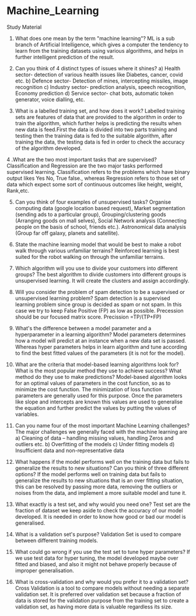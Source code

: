 # Machine_Learning
Study Material

1.	What does one mean by the term "machine learning"?
	ML is a sub branch of Artificial Intelligence, which gives a computer the tendency to learn from the training datasets using various algorithms, 
  	and helps in further intelligent prediction of the result.

2.	Can you think of 4 distinct types of issues where it shines?
	a) Health sector- detection of various health issues like Diabetes, cancer, covid etc.
	b) Defence sector- Detection of mines, intercepting missiles, image recognition
	c) Industry sector- prediction analysis, speech recognition, Economy prediction
	d) Service sector- chat bots, automatic token generator, voice dialling, etc.

3.	What is a labelled training set, and how does it work?
	Labelled training sets are features of data that are provided to the algorithm in order to train the algorithm, which further helps is predicting 
	the results when new data is feed.First the data is divided into two parts training and testing then the training data is fed to the suitable 
	algorithm, after training the data, the testing data is fed in order to check the accuracy of the algorithm developed.  

4	.What are the two most important tasks that are supervised?
	Classification and Regression are the two major tasks performed supervised learning.
	Classification refers to the problems which have binary output likes Yes No, True false., whereas Regression refers to those set of data which 
	expect some sort of continuous outcomes like height, weight, Rank,etc. 

5.	Can you think of four examples of unsupervised tasks?
	Organise computing data (google location based request), 
	Market segmentation (sending ads to a particular group),
 	Grouping/clustering goods (Arranging goods on mall selves), 
	Social Network analysis (Connecting people on the basis of school, friends etc.). 
	Astronomical data analysis (Group far off galaxy, planets and satellite).

6.	State the machine learning model that would be best to make a robot walk through various unfamiliar terrains?
	Reinforced learning is best suited for the robot walking on through the unfamiliar terrains.

7.	Which algorithm will you use to divide your customers into different groups?
	The best algorithm to divide customers into different groups is unsupervised learning. It will create the clusters and assign accordingly.

8.	Will you consider the problem of spam detection to be a supervised or unsupervised learning problem?
	Spam detection is a supervised learning problem since group is decided as spam or not spam. In this case we try to keep False Positive (FP) 
	as low as possible. Precession should be our focused matrix score. Precission =TP/(TP+FP)

9.	What's the difference between a model parameter and a hyperparameter in a learning algorithm?
  Model parameters determines how a model will predict at an instance when a new data set is passed. Whereas hyper parameters helps in learn algorithm and tune           according to find the best fitted values of the parameters (it is not for the model).  

10.	What are the criteria that model-based learning algorithms look for? What is the most popular method they use to achieve success? What method do they use to make predictions?
  Model-based algorithm looks for an optimal values of parameters in the cost function, so as to minimize the cost function.
  The minimization of loss function parameters are generally used for this purpose.
  Once the parameters like slope and intercepts are known this values are used to generalise the equation and further predict the values by putting the values of         variables. 

11.	Can you name four of the most important Machine Learning challenges?
  The major challenges we generally faced with the machine learning are
    a)	Cleaning of data – handling missing values, handling Zeros and outliers etc.
    b)	Overfitting of the models
    c)	Under fitting models
    d)	Insufficient data and non-representative data

12.	What happens if the model performs well on the training data but fails to generalize the results to new situations? Can you think of three different options?
  If the model performs well on training data but fails to generalize the results to new situations that is an over fitting situation, this can be resolved by passing    more data, removing the outliers or noises from the data,  and implement a more suitable model and tune it.

13.	What exactly is a test set, and why would you need one?
  Test set are the fraction of dataset we keep aside to check the accuracy of our model developed. It is needed in order to know how good or bad our model is             generalised.

14.	What is a validation set's purpose?
  Validation Set is used to compare between different training models.
  
15.	What could go wrong if you use the test set to tune hyper parameters?
  If we use test data for hyper tuning, the model developed maybe over fitted and biased, and also it might not behave properly because of improper generalisation.

16.	What is cross-validation and why would you prefer it to a validation set? 
  Cross Validation is a tool to compare models without needing a separate validation set. It is preferred over validation set because a fraction of data is stored for   the validation purpose from the  training set to create a validation set, as having more data is valuable regardless its size.

